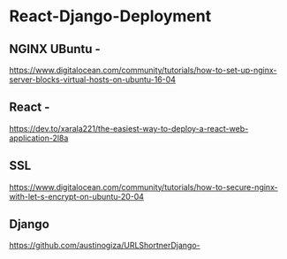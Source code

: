 # React-Django-Deployment

## NGINX UBuntu -
https://www.digitalocean.com/community/tutorials/how-to-set-up-nginx-server-blocks-virtual-hosts-on-ubuntu-16-04

## React -
https://dev.to/xarala221/the-easiest-way-to-deploy-a-react-web-application-2l8a

## SSL 
https://www.digitalocean.com/community/tutorials/how-to-secure-nginx-with-let-s-encrypt-on-ubuntu-20-04


## Django 

https://github.com/austinogiza/URLShortnerDjango-


